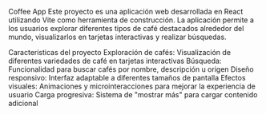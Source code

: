 Coffee App
Este proyecto es una aplicación web desarrollada en React utilizando Vite como herramienta de construcción. La aplicación permite a los usuarios explorar diferentes tipos de café destacados alrededor del mundo, visualizarlos en tarjetas interactivas y realizar búsquedas.

Caracteristicas del proyecto
Exploración de cafés: Visualización de diferentes variedades de café en tarjetas interactivas
Búsqueda: Funcionalidad para buscar cafés por nombre, descripción u origen
Diseño responsivo: Interfaz adaptable a diferentes tamaños de pantalla
Efectos visuales: Animaciones y microinteracciones para mejorar la experiencia de usuario
Carga progresiva: Sistema de "mostrar más" para cargar contenido adicional

